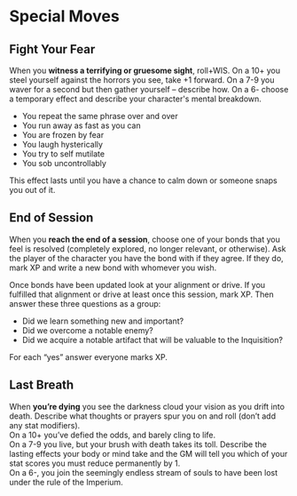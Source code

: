 # Special Moves

## Fight Your Fear
When you **witness a terrifying or gruesome sight**, roll+WIS. On a 10+ you steel yourself against the horrors you see, take +1 forward. On a 7-9 you waver for a second but then gather yourself – describe how. On a 6- choose a temporary effect and describe your character's mental breakdown.

  - You repeat the same phrase over and over
  - You run away as fast as you can
  - You are frozen by fear
  - You laugh hysterically
  - You try to self mutilate
  - You sob uncontrollably

This effect lasts until you have a chance to calm down or someone snaps you out of it.

## End of Session
When you **reach the end of a session**, choose one of your bonds that you feel is resolved (completely explored, no longer relevant, or otherwise). Ask the player of the character you have the bond with if they agree. If they do, mark XP and write a new bond with whomever you wish.

Once bonds have been updated look at your alignment or drive. If you fulfilled that alignment or drive at least once this session, mark XP. Then answer these three questions as a group:

  - Did we learn something new and important?
  - Did we overcome a notable enemy?
  - Did we acquire a notable artifact that will be valuable to the Inquisition?

For each “yes” answer everyone marks XP.

## Last Breath
When **you’re dying** you see the darkness cloud your vision as you drift into death. Describe what thoughts or prayers spur you on and roll (don’t add any stat modifiers).  
On a 10+ you’ve defied the odds, and barely cling to life.  
On a 7-9 you live, but your brush with death takes its toll. Describe the lasting effects your body or mind take and the GM will tell you which of your stat scores you must reduce permanently by 1.  
On a 6-, you join the seemingly endless stream of souls to have been lost under the rule of the Imperium.  
